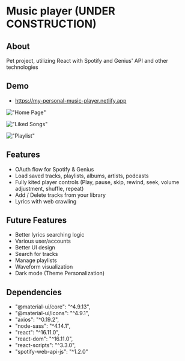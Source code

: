 # Music player (UNDER CONSTRUCTION)

## About

Pet project, utilizing React with Spotify and Genius' API and other technologies

## Demo

- https://my-personal-music-player.netlify.app

!["Home Page"](https://github.com/hollowic/music-player/blob/master/ss/Screen%20Shot%202020-05-14%20at%2012.35.06%20AM.png?raw=true)

!["Liked Songs"](https://github.com/hollowic/music-player/blob/master/ss/Screen%20Shot%202020-05-14%20at%2012.34.30%20AM.png?raw=true)

!["Playlist"](https://github.com/hollowic/music-player/blob/master/ss/Screen%20Shot%202020-05-14%20at%2012.35.06%20AM.png?raw=true)

## Features

- OAuth flow for Spotify & Genius
- Load saved tracks, playlists, albums, artists, podcasts
- Fully kited player controls (Play, pause, skip, rewind, seek, volume adjustment, shuffle, repeat)
- Add / Delete tracks from your library
- Lyrics with web crawling

## Future Features

- Better lyrics searching logic
- Various user/accounts
- Better UI design
- Search for tracks
- Manage playlists
- Waveform visualization
- Dark mode (Theme Personalization)

## Dependencies

- "@material-ui/core": "^4.9.13",
- "@material-ui/icons": "^4.9.1",
- "axios": "^0.19.2",
- "node-sass": "^4.14.1",
- "react": "^16.11.0",
- "react-dom": "^16.11.0",
- "react-scripts": "^3.3.0",
- "spotify-web-api-js": "^1.2.0"
